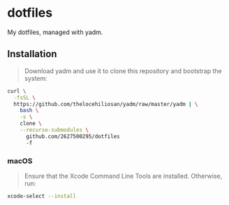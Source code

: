 # dotfiles

My dotfiles, managed with yadm.

## Installation

> Download yadm and use it to clone this repository and bootstrap the system:

```bash
curl \
  -fsSL \
  https://github.com/thelocehiliosan/yadm/raw/master/yadm | \
    bash \
    -s \
    clone \
    --recurse-submodules \
      github.com/2627500295/dotfiles
      -f
```

### macOS

> Ensure that the Xcode Command Line Tools are installed. Otherwise, run:

```bash
xcode-select --install
```
